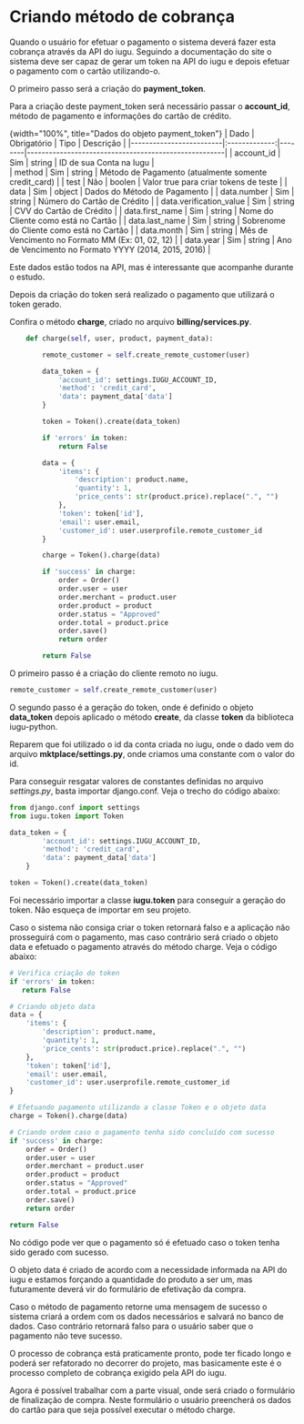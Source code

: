# Criando método de cobrança

Quando o usuário for efetuar o pagamento o sistema deverá fazer esta cobrança através da API do iugu. Seguindo a documentação do site o sistema deve ser capaz de gerar um token na API do iugu e depois efetuar o pagamento com o cartão utilizando-o.

O primeiro passo será a criação do **payment_token**.

Para a criação deste payment_token será necessário passar o **account_id**, método de pagamento e informações do cartão de crédito.

{width="100%", title="Dados do objeto payment_token"}
| Dado             		  | Obrigatório   | Tipo   | Descrição                                            |
|-------------------------|:-------------:|--------|------------------------------------------------------|
| account_id  	   		  | Sim           | string | ID de sua Conta na Iugu 							  |    
| method     	   		  | Sim           | string | Método de Pagamento (atualmente somente credit_card) | 
| test     	         	  | Não           | boolen | Valor true para criar tokens de teste				  | 
| data     	   	   		  | Sim           | object | Dados do Método de Pagamento     					  | 
| data.number      		  | Sim           | string | Número do Cartão de Crédito     	   				  | 
| data.verification_value | Sim           | string | CVV do Cartão de Crédito    	   					  | 
| data.first_name         | Sim           | string | Nome do Cliente como está no Cartão     	   		  | 
| data.last_name          | Sim           | string | Sobrenome do Cliente como está no Cartão     	   	  | 
| data.month      		  | Sim           | string | Mês de Vencimento no Formato MM (Ex: 01, 02, 12)  	  | 
| data.year      		  | Sim           | string | Ano de Vencimento no Formato YYYY (2014, 2015, 2016) | 
 
Este dados estão todos na API, mas é interessante que acompanhe durante o estudo.

Depois da criação do token será realizado o pagamento que utilizará o token gerado.

Confira o método **charge**, criado no arquivo **billing/services.py**.

```python
    def charge(self, user, product, payment_data):

        remote_customer = self.create_remote_customer(user)

        data_token = {
            'account_id': settings.IUGU_ACCOUNT_ID,
            'method': 'credit_card',
            'data': payment_data['data']
        }

        token = Token().create(data_token)

        if 'errors' in token:
            return False

        data = {
            'items': {
                'description': product.name,
                'quantity': 1,
                'price_cents': str(product.price).replace(".", "")
            },
            'token': token['id'],
            'email': user.email,
            'customer_id': user.userprofile.remote_customer_id
        }

        charge = Token().charge(data)

        if 'success' in charge:
            order = Order()
            order.user = user
            order.merchant = product.user
            order.product = product
            order.status = "Approved"
            order.total = product.price
            order.save()
            return order

        return False
```

O primeiro passo é a criação do cliente remoto no iugu.

```python
remote_customer = self.create_remote_customer(user)
```

O segundo passo é a geração do token, onde é definido o objeto **data_token** depois aplicado o método **create**, da classe **token** da biblioteca iugu-python.

Reparem que foi utilizado o id da conta criada no iugu, onde o dado vem do arquivo **mktplace/settings.py**, onde criamos uma constante com o valor do id.

Para conseguir resgatar valores de constantes definidas no arquivo *settings.py*, basta importar django.conf. Veja o trecho do código abaixo:

```python
from django.conf import settings
from iugu.token import Token

data_token = {
        'account_id': settings.IUGU_ACCOUNT_ID,
        'method': 'credit_card',
        'data': payment_data['data']
    }

token = Token().create(data_token)
```

Foi necessário importar a classe **iugu.token** para conseguir a geração do token. Não esqueça de importar em seu projeto.

Caso o sistema não consiga criar o token retornará falso e a aplicação não prosseguirá com o pagamento, mas caso contrário será criado o objeto data e efetuado o pagamento através do método charge. Veja o código abaixo:

```python
# Verifica criação do token
if 'errors' in token:
   return False

# Criando objeto data
data = {
    'items': {
        'description': product.name,
        'quantity': 1,
        'price_cents': str(product.price).replace(".", "")
    },
    'token': token['id'],
    'email': user.email,
    'customer_id': user.userprofile.remote_customer_id
}

# Efetuando pagamento utilizando a classe Token e o objeto data
charge = Token().charge(data)

# Criando ordem caso o pagamento tenha sido concluído com sucesso
if 'success' in charge:
    order = Order()
    order.user = user
    order.merchant = product.user
    order.product = product
    order.status = "Approved"
    order.total = product.price
    order.save()
    return order

return False
``` 

No código pode ver que o pagamento só é efetuado caso o token tenha sido gerado com sucesso.

O objeto data é criado de acordo com a necessidade informada na API do iugu e estamos forçando a quantidade do produto a ser um, mas futuramente deverá vir do formulário de efetivação da compra.

Caso o método de pagamento retorne uma mensagem de sucesso o sistema criará a ordem com os dados necessários e salvará no banco de dados. Caso contrário retornará falso para o usuário saber que o pagamento não teve sucesso.

O processo de cobrança está praticamente pronto, pode ter ficado longo e poderá ser refatorado no decorrer do projeto, mas basicamente este é o processo completo de cobrança exigido pela API do iugu.

Agora é possível trabalhar com a parte visual, onde será criado o formulário de finalização de compra. Neste formulário o usuário preencherá os dados do cartão para que seja possível executar o método charge.